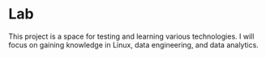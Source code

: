 # Lab

This project is a space for testing and learning various technologies. I will focus on gaining knowledge in Linux, data engineering, and data analytics. 
